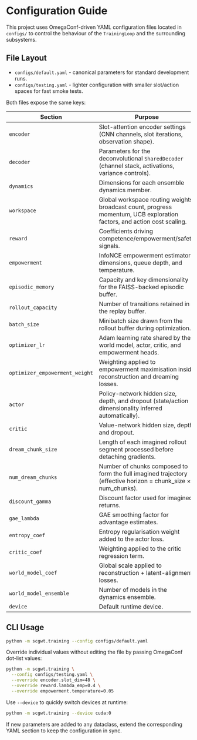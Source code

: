 # Configuration Guide

This project uses OmegaConf-driven YAML configuration files located in `configs/` to
control the behaviour of the `TrainingLoop` and the surrounding subsystems.

## File Layout

- `configs/default.yaml` - canonical parameters for standard development runs.
- `configs/testing.yaml` - lighter configuration with smaller slot/action spaces for fast smoke tests.

Both files expose the same keys:

| Section | Purpose |
| ------- | ------- |
| `encoder` | Slot-attention encoder settings (CNN channels, slot iterations, observation shape). |
| `decoder` | Parameters for the deconvolutional `SharedDecoder` (channel stack, activations, variance controls). |
| `dynamics` | Dimensions for each ensemble dynamics member. |
| `workspace` | Global workspace routing weights, broadcast count, progress momentum, UCB exploration factors, and action cost scaling. |
| `reward` | Coefficients driving competence/empowerment/safety signals. |
| `empowerment` | InfoNCE empowerment estimator dimensions, queue depth, and temperature. |
| `episodic_memory` | Capacity and key dimensionality for the FAISS-backed episodic buffer. |
| `rollout_capacity` | Number of transitions retained in the replay buffer. |
| `batch_size` | Minibatch size drawn from the rollout buffer during optimization. |
| `optimizer_lr` | Adam learning rate shared by the world model, actor, critic, and empowerment heads. |
| `optimizer_empowerment_weight` | Weighting applied to empowerment maximisation inside reconstruction and dreaming losses. |
| `actor` | Policy-network hidden size, depth, and dropout (state/action dimensionality inferred automatically). |
| `critic` | Value-network hidden size, depth, and dropout. |
| `dream_chunk_size` | Length of each imagined rollout segment processed before detaching gradients. |
| `num_dream_chunks` | Number of chunks composed to form the full imagined trajectory (effective horizon = chunk_size × num_chunks). |
| `discount_gamma` | Discount factor used for imagined returns. |
| `gae_lambda` | GAE smoothing factor for advantage estimates. |
| `entropy_coef` | Entropy regularisation weight added to the actor loss. |
| `critic_coef` | Weighting applied to the critic regression term. |
| `world_model_coef` | Global scale applied to reconstruction + latent-alignment losses. |
| `world_model_ensemble` | Number of models in the dynamics ensemble. |
| `device` | Default runtime device. |

## CLI Usage

```bash
python -m scgwt.training --config configs/default.yaml
```

Override individual values without editing the file by passing OmegaConf dot-list
values:

```bash
python -m scgwt.training \
  --config configs/testing.yaml \
  --override encoder.slot_dim=48 \
  --override reward.lambda_emp=0.4 \
  --override empowerment.temperature=0.05
```

Use `--device` to quickly switch devices at runtime:

```bash
python -m scgwt.training --device cuda:0
```

If new parameters are added to any dataclass, extend the corresponding YAML section to
keep the configuration in sync.
